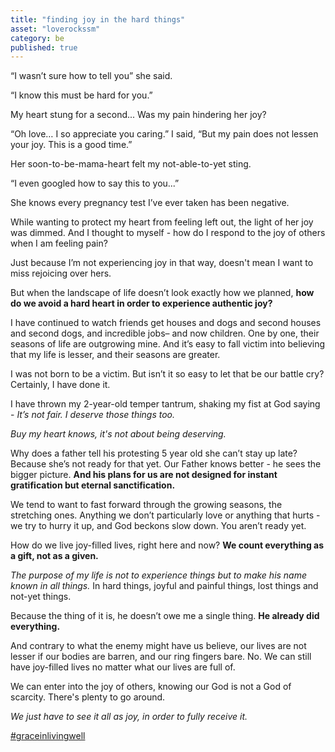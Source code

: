 ```yaml
---
title: "finding joy in the hard things"
asset: "loverockssm" 
category: be
published: true
---
```


“I wasn’t sure how to tell you” she said.

“I know this must be hard for you.” 

My heart stung for a second... Was my pain hindering her joy? 

“Oh love… I so appreciate you caring.” I said, “But my pain does not lessen your joy. This is a good time.”  

Her soon-to-be-mama-heart felt my not-able-to-yet sting. 

“I even googled how to say this to you...” 

She knows every pregnancy test I’ve ever taken has been negative.  

While wanting to protect my heart from feeling left out, the light of her joy was dimmed. And I thought to myself - how do I respond to the joy of others when I am feeling pain?

Just because I’m not experiencing joy in that way, doesn't mean I want to miss rejoicing over hers.

But when the landscape of life doesn’t look exactly how we planned, **how do we avoid a hard heart in order to experience authentic joy?** 

I have continued to watch friends get houses and dogs and second houses and second dogs, and incredible jobs– and now children. One by one, their seasons of life are outgrowing mine. And it’s easy to fall victim into believing that my life is lesser, and their seasons are greater.

I was not born to be a victim. But isn’t it so easy to let that be our battle cry? Certainly, I have done it.

I have thrown my 2-year-old temper tantrum, shaking my fist at God saying - _It’s not fair. I deserve those things too._

_Buy my heart knows, it's not about being deserving._

Why does a father tell his protesting 5 year old she can’t stay up late? Because she’s not ready for that yet. Our Father knows better - he sees the bigger picture. **And his plans for us are not designed for instant gratification but eternal sanctification.**

We tend to want to fast forward through the growing seasons, the stretching ones. Anything we don’t particularly love or anything that hurts - we try to hurry it up, and God beckons slow down. You aren’t ready yet.

How do we live joy-filled lives, right here and now? **We count everything as a gift, not as a given.**

_The purpose of my life is not to experience things but to make his name known in all things._ In hard things, joyful and painful things, lost things and not-yet things. 

Because the thing of it is, he doesn’t owe me a single thing. **He already did everything.** 

And contrary to what the enemy might have us believe, our lives are not lesser if our bodies are barren, and our ring fingers bare. No. We can still have joy-filled lives no matter what our lives are full of.

We can enter into the joy of others, knowing our God is not a God of scarcity. There's plenty to go around.

_We just have to see it all as joy, in order to fully receive it._

[#graceinlivingwell](https://www.instagram.com/explore/tags/graceinlivingwell/)
